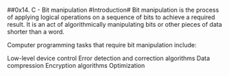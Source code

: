 ##0x14. C - Bit manipulation
#Introduction#
Bit manipulation is the process of applying logical operations on a sequence of bits to achieve a required result. It is an act of algorithmically manipulating bits or other pieces of data shorter than a word.

Computer programming tasks that require bit manipulation include:

Low-level device control
Error detection and correction algorithms
Data compression
Encryption algorithms
Optimization